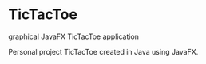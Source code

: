 # TicTacToe
graphical JavaFX TicTacToe application

Personal project TicTacToe created in Java using JavaFX.
